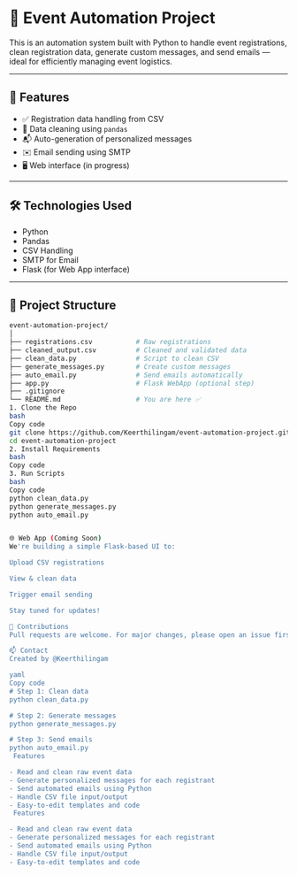 # 🎉 Event Automation Project

This is an automation system built with Python to handle event registrations, clean registration data, generate custom messages, and send emails — ideal for efficiently managing event logistics.

---

## 📌 Features

- ✅ Registration data handling from CSV
- 🧹 Data cleaning using `pandas`
- 📬 Auto-generation of personalized messages
- ✉️ Email sending using SMTP
- 🖥️ Web interface (in progress)

---

## 🛠️ Technologies Used

- Python
- Pandas
- CSV Handling
- SMTP for Email
- Flask (for Web App interface)

---

## 📂 Project Structure

```bash
event-automation-project/
│
├── registrations.csv           # Raw registrations
├── cleaned_output.csv          # Cleaned and validated data
├── clean_data.py               # Script to clean CSV
├── generate_messages.py        # Create custom messages
├── auto_email.py               # Send emails automatically
├── app.py                      # Flask WebApp (optional step)
├── .gitignore
└── README.md                   # You are here ✅
1. Clone the Repo
bash
Copy code
git clone https://github.com/Keerthilingam/event-automation-project.git
cd event-automation-project
2. Install Requirements
bash
Copy code
3. Run Scripts
bash
Copy code
python clean_data.py
python generate_messages.py
python auto_email.py


🌐 Web App (Coming Soon)
We're building a simple Flask-based UI to:

Upload CSV registrations

View & clean data

Trigger email sending

Stay tuned for updates!

🙌 Contributions
Pull requests are welcome. For major changes, please open an issue first to discuss what you would like to change.

📫 Contact
Created by @Keerthilingam

yaml
Copy code
# Step 1: Clean data
python clean_data.py

# Step 2: Generate messages
python generate_messages.py

# Step 3: Send emails
python auto_email.py
 Features

- Read and clean raw event data
- Generate personalized messages for each registrant
- Send automated emails using Python
- Handle CSV file input/output
- Easy-to-edit templates and code
 Features

- Read and clean raw event data
- Generate personalized messages for each registrant
- Send automated emails using Python
- Handle CSV file input/output
- Easy-to-edit templates and code



